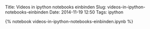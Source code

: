 Title: Videos in ipython notebooks einbinden 
Slug: videos-in-ipython-notebooks-einbinden 
Date: 2014-11-19 12:50
Tags: ipython 

{% notebook videos-in-ipython-notebooks-einbinden.ipynb %}
